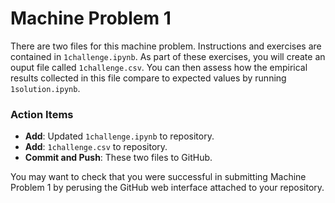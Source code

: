 # Machine Problem 1

There are two files for this machine problem.
Instructions and exercises are contained in `1challenge.ipynb`.
As part of these exercises, you will create an ouput file called `1challenge.csv`.
You can then assess how the empirical results collected in this file compare to expected values by running `1solution.ipynb`.

### Action Items

* __Add__: Updated `1challenge.ipynb` to repository.
* __Add__: `1challenge.csv` to repository.
* __Commit and Push__: These two files to GitHub.

You may want to check that you were successful in submitting Machine Problem 1 by perusing the GitHub web interface attached to your repository.
